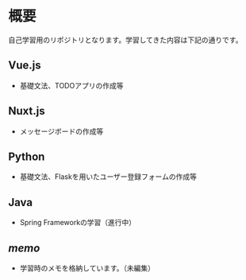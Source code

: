 # 概要
自己学習用のリポジトリとなります。学習してきた内容は下記の通りです。

## Vue.js
- 基礎文法、TODOアプリの作成等

## Nuxt.js
- メッセージボードの作成等

## Python
- 基礎文法、Flaskを用いたユーザー登録フォームの作成等

## Java
- Spring Frameworkの学習（進行中）

## _memo_
- 学習時のメモを格納しています。（未編集）
